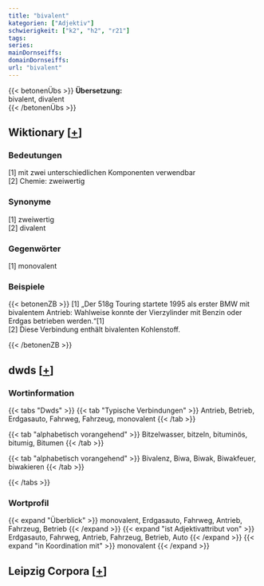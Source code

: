 ```yaml
---
title: "bivalent"
kategorien: ["Adjektiv"]
schwierigkeit: ["k2", "h2", "r21"]
tags:
series:
mainDornseiffs:
domainDornseiffs:
url: "bivalent"
---
```


{{< betonenÜbs >}}
**Übersetzung:**  
bivalent, divalent  
{{< /betonenÜbs >}}

## Wiktionary [[+](https://de.wiktionary.org/wiki/bivalent)]

### Bedeutungen
[1] mit zwei unterschiedlichen Komponenten verwendbar  
[2] Chemie: zweiwertig  

### Synonyme
[1] zweiwertig  
[2] divalent  

### Gegenwörter
[1] monovalent  

### Beispiele
{{< betonenZB >}}
[1] „Der 518g Touring startete 1995 als erster BMW mit bivalentem Antrieb: Wahlweise konnte der Vierzylinder mit Benzin oder Erdgas betrieben werden.“[1]  
[2] Diese Verbindung enthält bivalenten Kohlenstoff.  

{{< /betonenZB >}}


## dwds [[+](https://www.dwds.de/wb/bivalent)]

### Wortinformation
{{< tabs "Dwds" >}}
{{< tab "Typische Verbindungen" >}}
Antrieb, Betrieb, Erdgasauto, Fahrweg, Fahrzeug, monovalent
{{< /tab >}}

{{< tab "alphabetisch vorangehend" >}}
Bitzelwasser, bitzeln, bituminös, bitumig, Bitumen
{{< /tab >}}

{{< tab "alphabetisch vorangehend" >}}
Bivalenz, Biwa, Biwak, Biwakfeuer, biwakieren
{{< /tab >}}

{{< /tabs >}}

### Wortprofil
{{< expand "Überblick" >}} monovalent, Erdgasauto, Fahrweg, Antrieb, Fahrzeug, Betrieb {{< /expand >}}
{{< expand "ist Adjektivattribut von" >}} Erdgasauto, Fahrweg, Antrieb, Fahrzeug, Betrieb, Auto {{< /expand >}}
{{< expand "in Koordination mit" >}} monovalent {{< /expand >}}

## Leipzig Corpora [[+](https://corpora.uni-leipzig.de/en/res?word=bivalent&corpusId=deu_newscrawl-public_2018)]

